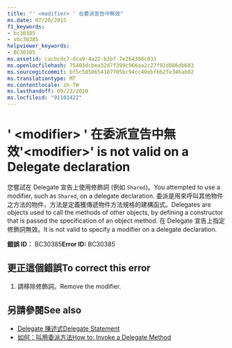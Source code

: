 ```yaml
---
title: "' <modifier> ' 在委派宣告中無效"
ms.date: 07/20/2015
f1_keywords:
- bc30385
- vbc30385
helpviewer_keywords:
- BC30385
ms.assetid: cacbcdc7-dca9-4a22-b3bf-7e264308c031
ms.openlocfilehash: 75403dcbea32d7f399c966aa2c27f02d086db683
ms.sourcegitcommit: bf5c5850654187705bc94cc40ebfb62fe346ab02
ms.translationtype: MT
ms.contentlocale: zh-TW
ms.lasthandoff: 09/23/2020
ms.locfileid: "91101422"
---
```

# <a name="modifier-is-not-valid-on-a-delegate-declaration"></a><span data-ttu-id="793f9-102">' \<modifier> ' 在委派宣告中無效</span><span class="sxs-lookup"><span data-stu-id="793f9-102">'\<modifier>' is not valid on a Delegate declaration</span></span>

<span data-ttu-id="793f9-103">您嘗試在 Delegate 宣告上使用修飾詞 (例如 `Shared`)。</span><span class="sxs-lookup"><span data-stu-id="793f9-103">You attempted to use a modifier, such as `Shared`, on a delegate declaration.</span></span> <span data-ttu-id="793f9-104">委派是用來呼叫其他物件之方法的物件，方法是定義獲傳遞物件方法規格的建構函式。</span><span class="sxs-lookup"><span data-stu-id="793f9-104">Delegates are objects used to call the methods of other objects, by defining a constructor that is passed the specification of an object method.</span></span> <span data-ttu-id="793f9-105">在 Delegate 宣告上指定修飾詞無效。</span><span class="sxs-lookup"><span data-stu-id="793f9-105">It is not valid to specify a modifier on a delegate declaration.</span></span>  
  
 <span data-ttu-id="793f9-106">**錯誤 ID︰** BC30385</span><span class="sxs-lookup"><span data-stu-id="793f9-106">**Error ID:** BC30385</span></span>  
  
## <a name="to-correct-this-error"></a><span data-ttu-id="793f9-107">更正這個錯誤</span><span class="sxs-lookup"><span data-stu-id="793f9-107">To correct this error</span></span>  
  
1. <span data-ttu-id="793f9-108">請移除修飾詞。</span><span class="sxs-lookup"><span data-stu-id="793f9-108">Remove the modifier.</span></span>  
  
## <a name="see-also"></a><span data-ttu-id="793f9-109">另請參閱</span><span class="sxs-lookup"><span data-stu-id="793f9-109">See also</span></span>

- [<span data-ttu-id="793f9-110">Delegate 陳述式</span><span class="sxs-lookup"><span data-stu-id="793f9-110">Delegate Statement</span></span>](../language-reference/statements/delegate-statement.md)
- [<span data-ttu-id="793f9-111">如何：叫用委派方法</span><span class="sxs-lookup"><span data-stu-id="793f9-111">How to: Invoke a Delegate Method</span></span>](../programming-guide/language-features/delegates/how-to-invoke-a-delegate-method.md)
